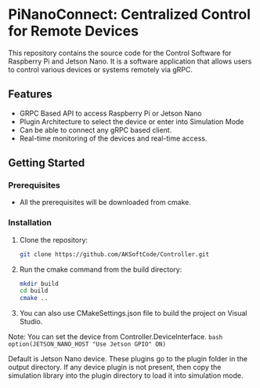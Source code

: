 # PiNanoConnect: Centralized Control for Remote Devices

This repository contains the source code for the Control Software for Raspberry Pi and Jetson Nano. It is a software application that allows users to control various devices or systems remotely via gRPC.

## Features

- GRPC Based API to access Raspberry Pi or Jetson Nano
- Plugin Architecture to select the device or enter into Simulation Mode
- Can be able to connect any gRPC based client.
- Real-time monitoring of the devices and real-time access.

## Getting Started

### Prerequisites

- All the prerequisites will be downloaded from cmake.
### Installation

1. Clone the repository:

   ```bash
   git clone https://github.com/AKSoftCode/Controller.git
   ```
2. Run the cmake command from the build directory:

   ```bash
   mkdir build
   cd build
   cmake ..
   ```

3. You can also use CMakeSettings.json file to build the project on Visual Studio.
   
Note: You can set the device from Controller.DeviceInterface.
      ```bash   
      option(JETSON_NANO_HOST "Use Jetson GPIO" ON)
      ```
       
   Default is Jetson Nano device. These plugins go to the plugin folder in the output directory. If any         device plugin is not present, then copy the simulation library into the plugin directory to load it 
   into simulation mode.






























